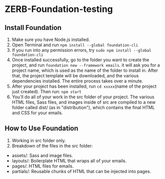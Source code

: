 # ZERB-Foundation-testing

## Install Foundation
1. Make sure you have Node.js installed.
2. Open Terminal and run `npm install --global foundation-cli`
3. If you run into any permission errors, try `sudo npm install --global foundation-cli`
4. Once installed successfully, go to the folder you want to create the project, and run `foundation new --framework emails`.
it will ask you for a project name, which is used as the name of the folder to install in. After that, the project template will be downloaded, and the various dependencies installed. The entire process takes over a minute.
5. After your project has been installed, run `cd xxxxx`(name of the project just created). Then run: `npm start`
6. You'll do all of your work in the src folder of your project. The various HTML files, Sass files, and images inside of src are compiled to a new folder called dist/ (as in "distribution"), which contains the final HTML and CSS for your emails.

## How to Use Foundation
1. Working in src folder only. 
2. Breakdown of the files in the src folder:
  * assets/: Sass and image files.
  * layouts/: Boilerplate HTML that wraps all of your emails.
  * pages/: HTML files for emails.
  * partials/: Reusable chunks of HTML that can be injected into pages.

